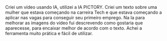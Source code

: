 Criei um vídeo usando IA, utilizei a IA PICTORY.
Criei um texto sobre uma mulher que estava começando na carreira Tech e que estava começando a aplicar nas vagas para conseguir seu primeiro emprego.
Na Ia para melhorar as imagens do vídeo fui descrevendo como gostaria que aparecesse, para encaixar melhor de acordo com o texto.
Achei a ferramenta muito prática e fácil de utilizar.
